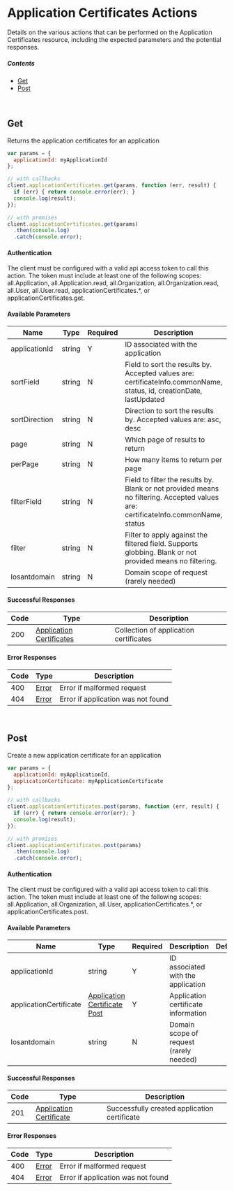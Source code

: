 # Application Certificates Actions

Details on the various actions that can be performed on the
Application Certificates resource, including the expected
parameters and the potential responses.

##### Contents

*   [Get](#get)
*   [Post](#post)

<br/>

## Get

Returns the application certificates for an application

```javascript
var params = {
  applicationId: myApplicationId
};

// with callbacks
client.applicationCertificates.get(params, function (err, result) {
  if (err) { return console.error(err); }
  console.log(result);
});

// with promises
client.applicationCertificates.get(params)
  .then(console.log)
  .catch(console.error);
```

#### Authentication
The client must be configured with a valid api access token to call this
action. The token must include at least one of the following scopes:
all.Application, all.Application.read, all.Organization, all.Organization.read, all.User, all.User.read, applicationCertificates.*, or applicationCertificates.get.

#### Available Parameters

| Name | Type | Required | Description | Default | Example |
| ---- | ---- | -------- | ----------- | ------- | ------- |
| applicationId | string | Y | ID associated with the application |  | 575ec8687ae143cd83dc4a97 |
| sortField | string | N | Field to sort the results by. Accepted values are: certificateInfo.commonName, status, id, creationDate, lastUpdated | certificateInfo.commonName | status |
| sortDirection | string | N | Direction to sort the results by. Accepted values are: asc, desc | asc | asc |
| page | string | N | Which page of results to return | 0 | 0 |
| perPage | string | N | How many items to return per page | 100 | 10 |
| filterField | string | N | Field to filter the results by. Blank or not provided means no filtering. Accepted values are: certificateInfo.commonName, status |  | status |
| filter | string | N | Filter to apply against the filtered field. Supports globbing. Blank or not provided means no filtering. |  | the*status |
| losantdomain | string | N | Domain scope of request (rarely needed) |  | example.com |

#### Successful Responses

| Code | Type | Description |
| ---- | ---- | ----------- |
| 200 | [Application Certificates](../lib/schemas/applicationCertificates.json) | Collection of application certificates |

#### Error Responses

| Code | Type | Description |
| ---- | ---- | ----------- |
| 400 | [Error](../lib/schemas/error.json) | Error if malformed request |
| 404 | [Error](../lib/schemas/error.json) | Error if application was not found |

<br/>

## Post

Create a new application certificate for an application

```javascript
var params = {
  applicationId: myApplicationId,
  applicationCertificate: myApplicationCertificate
};

// with callbacks
client.applicationCertificates.post(params, function (err, result) {
  if (err) { return console.error(err); }
  console.log(result);
});

// with promises
client.applicationCertificates.post(params)
  .then(console.log)
  .catch(console.error);
```

#### Authentication
The client must be configured with a valid api access token to call this
action. The token must include at least one of the following scopes:
all.Application, all.Organization, all.User, applicationCertificates.*, or applicationCertificates.post.

#### Available Parameters

| Name | Type | Required | Description | Default | Example |
| ---- | ---- | -------- | ----------- | ------- | ------- |
| applicationId | string | Y | ID associated with the application |  | 575ec8687ae143cd83dc4a97 |
| applicationCertificate | [Application Certificate Post](../lib/schemas/applicationCertificatePost.json) | Y | Application certificate information |  | [Application Certificate Post Example](_schemas.md#application-certificate-post-example) |
| losantdomain | string | N | Domain scope of request (rarely needed) |  | example.com |

#### Successful Responses

| Code | Type | Description |
| ---- | ---- | ----------- |
| 201 | [Application Certificate](../lib/schemas/applicationCertificate.json) | Successfully created application certificate |

#### Error Responses

| Code | Type | Description |
| ---- | ---- | ----------- |
| 400 | [Error](../lib/schemas/error.json) | Error if malformed request |
| 404 | [Error](../lib/schemas/error.json) | Error if application was not found |
